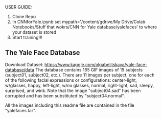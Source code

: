USER GUIDE:
1.  Clone Repo
2.  In CNNforYale.ipynb set mypath='/content/gdrive/My Drive/Colab Notebooks/Stuff that wokrs/CNN for Yale database/yalefaces' to where your dataset is stored
3.  Start training!!!


The Yale Face Database
----------------------
Download Dataset: https://www.kaggle.com/olgabelitskaya/yale-face-database/data
The database contains 165 GIF images of 15 subjects (subject01, 
subject02, etc.).  There are 11 images per subject, one  for each 
of the following facial expressions or configurations: center-light, 
w/glasses, happy, left-light, w/no glasses, normal, right-light, 
sad, sleepy, surprised, and wink.  Note that the image "subject04.sad" 
has been corrupted and has been substituted by "subject04.normal".

All the images including this readme file are contained in the file 
"yalefaces.tar".
